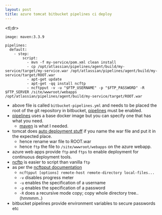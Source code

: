 ```yaml
---
layout: post
title: azure tomcat bitbucket pipelines ci deploy
---
```


<tl;dr>

```
image: maven:3.3.9

pipelines:
  default:
    - step:
        script:
          - mvn -f my-service/pom.xml clean install
          - cp /opt/atlassian/pipelines/agent/build/my-service/target/my-service.war /opt/atlassian/pipelines/agent/build/my-service/target/ROOT.war
          - apt-get update
          - apt-get -qq install ncftp
          - ncftpput -v -u "$FTP_USERNAME" -p "$FTP_PASSWORD" -R $FTP_SERVER /site/wwwroot/webapps /opt/atlassian/pipelines/agent/build/my-service/target/ROOT.war
```

* above file is called `bitbucket-pipelines.yml` and needs to be placed the root of the git repository in bitbucket, [pipelines](https://confluence.atlassian.com/bitbucket/configure-bitbucket-pipelines-yml-792298910.html) must be enabled.
* [pipelines](https://confluence.atlassian.com/bitbucket/configure-bitbucket-pipelines-yml-792298910.html) uses a base docker image but you can specify one that has what you need.
  * [maven](http://maven.apache.org/) is what I needed.
* tomcat does [auto deployment stuff](https://tomcat.apache.org/tomcat-8.0-doc/config/host.html#Automatic_Application_Deployment) if you name the war file and put it in the expected place.
  * hence rename war file to ROOT.war
  * hence `ftp` the file to `/site/wwwroot/webapps` on the azure webapp.
* azure web apps provide `ftp` and `ftps` to enable deployment for continuous deployment tools. 
* [ncftp](http://www.ncftp.com/ncftp/) is easier to script than vanilla `ftp`
* as per the [ncftpput documentation](http://www.ncftp.com/ncftp/doc/ncftpput.html) 
  * `ncftpput [options] remote-host remote-directory local-files...`
  * `-v` disables progress meter
  * `-u` enables the specification of a username
  * `-p` enables the specification of a password
  * `-R` does a recursive mode copy; copy whole directory tree.. (hmmmm..)
* bitbucket pipelines provide environment variables to secure passwords etc
  
